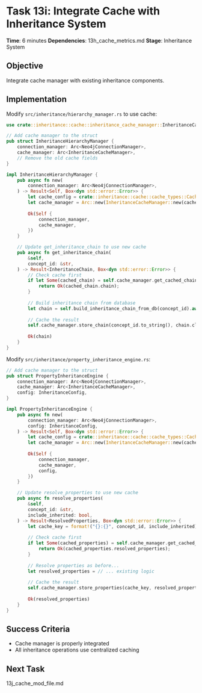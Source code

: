 # Task 13i: Integrate Cache with Inheritance System

**Time**: 6 minutes
**Dependencies**: 13h_cache_metrics.md
**Stage**: Inheritance System

## Objective
Integrate cache manager with existing inheritance components.

## Implementation
Modify `src/inheritance/hierarchy_manager.rs` to use cache:

```rust
use crate::inheritance::cache::inheritance_cache_manager::InheritanceCacheManager;

// Add cache manager to the struct
pub struct InheritanceHierarchyManager {
    connection_manager: Arc<Neo4jConnectionManager>,
    cache_manager: Arc<InheritanceCacheManager>,
    // Remove the old cache fields
}

impl InheritanceHierarchyManager {
    pub async fn new(
        connection_manager: Arc<Neo4jConnectionManager>,
    ) -> Result<Self, Box<dyn std::error::Error>> {
        let cache_config = crate::inheritance::cache::cache_types::CacheConfig::default();
        let cache_manager = Arc::new(InheritanceCacheManager::new(cache_config));
        
        Ok(Self {
            connection_manager,
            cache_manager,
        })
    }

    // Update get_inheritance_chain to use new cache
    pub async fn get_inheritance_chain(
        &self,
        concept_id: &str,
    ) -> Result<InheritanceChain, Box<dyn std::error::Error>> {
        // Check cache first
        if let Some(cached_chain) = self.cache_manager.get_cached_chain(concept_id).await {
            return Ok(cached_chain.chain);
        }
        
        // Build inheritance chain from database
        let chain = self.build_inheritance_chain_from_db(concept_id).await?;
        
        // Cache the result
        self.cache_manager.store_chain(concept_id.to_string(), chain.clone()).await;
        
        Ok(chain)
    }
}
```

Modify `src/inheritance/property_inheritance_engine.rs`:

```rust
// Add cache manager to the struct
pub struct PropertyInheritanceEngine {
    connection_manager: Arc<Neo4jConnectionManager>,
    cache_manager: Arc<InheritanceCacheManager>,
    config: InheritanceConfig,
}

impl PropertyInheritanceEngine {
    pub async fn new(
        connection_manager: Arc<Neo4jConnectionManager>,
        config: InheritanceConfig,
    ) -> Result<Self, Box<dyn std::error::Error>> {
        let cache_config = crate::inheritance::cache::cache_types::CacheConfig::default();
        let cache_manager = Arc::new(InheritanceCacheManager::new(cache_config));
        
        Ok(Self {
            connection_manager,
            cache_manager,
            config,
        })
    }

    // Update resolve_properties to use new cache
    pub async fn resolve_properties(
        &self,
        concept_id: &str,
        include_inherited: bool,
    ) -> Result<ResolvedProperties, Box<dyn std::error::Error>> {
        let cache_key = format!("{}:{}", concept_id, include_inherited);
        
        // Check cache first
        if let Some(cached_properties) = self.cache_manager.get_cached_properties(&cache_key).await {
            return Ok(cached_properties.resolved_properties);
        }
        
        // Resolve properties as before...
        let resolved_properties = // ... existing logic
        
        // Cache the result
        self.cache_manager.store_properties(cache_key, resolved_properties.clone()).await;
        
        Ok(resolved_properties)
    }
}
```

## Success Criteria
- Cache manager is properly integrated
- All inheritance operations use centralized caching

## Next Task
13j_cache_mod_file.md